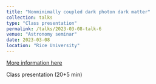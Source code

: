 ```yaml
---
title: "Nonminimally coupled dark photon dark matter"
collection: talks
type: "Class presentation"
permalink: /talks/2023-03-08-talk-6
venue: "Astronomy seminar"
date: 2023-03-08
location: "Rice University"
---
```


[More information here](https://sparky.rice.edu/~hartigan/astr500/past_speakers.html)

Class presentation (20+5 min)
